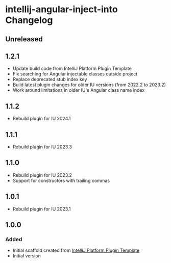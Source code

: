 <!-- Keep a Changelog guide -> https://keepachangelog.com -->

# intellij-angular-inject-into Changelog

## Unreleased

## 1.2.1

- Update build code from IntelliJ Platform Plugin Template
- Fix searching for Angular injectable classes outside project
- Replace deprecated stub index key
- Build latest plugin changes for older IU versions (from 2022.2 to 2023.2)
- Work around limitations in older IU's Angular class name index

## 1.1.2

- Rebuild plugin for IU 2024.1

## 1.1.1

- Rebuild plugin for IU 2023.3

## 1.1.0

- Rebuild plugin for IU 2023.2
- Support for constructors with trailing commas

## 1.0.1

- Rebuild plugin for IU 2023.1

## 1.0.0

### Added

- Initial scaffold created from [IntelliJ Platform Plugin Template](https://github.com/JetBrains/intellij-platform-plugin-template)
- Initial version
